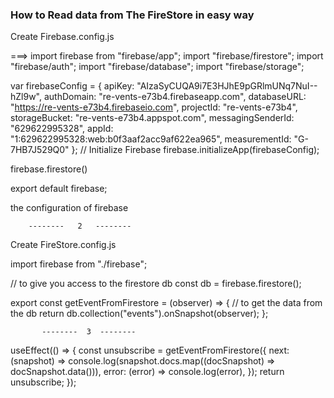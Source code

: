 ### How to Read data from The FireStore in easy way

Create Firebase.config.js

===>
import firebase from "firebase/app";
import "firebase/firestore";
import "firebase/auth";
import "firebase/database";
import "firebase/storage";


var firebaseConfig = {
    apiKey: "AIzaSyCUQA9i7E3HJhE9pGRlmUNq7NuI--hZl9w",
    authDomain: "re-vents-e73b4.firebaseapp.com",
    databaseURL: "https://re-vents-e73b4.firebaseio.com",
    projectId: "re-vents-e73b4",
    storageBucket: "re-vents-e73b4.appspot.com",
    messagingSenderId: "629622995328",
    appId: "1:629622995328:web:b0f3aaf2acc9af622ea965",
    measurementId: "G-7HB7J529Q0"
};
  // Initialize Firebase
firebase.initializeApp(firebaseConfig);

firebase.firestore()

export default firebase;

the configuration of firebase

        --------   2   --------

Create FireStore.config.js

import firebase from "./firebase";

// to give you access to the firestore db
const db = firebase.firestore();

export const getEventFromFirestore = (observer) => {
  // to get the data from the db
  return db.collection("events").onSnapshot(observer);
};

           --------  3  --------


  useEffect(() => {
    const unsubscribe = getEventFromFirestore({
      next: (snapshot) =>
        console.log(snapshot.docs.map((docSnapshot) => docSnapshot.data())),
      error: (error) => console.log(error),
    });
    return unsubscribe;
  });



